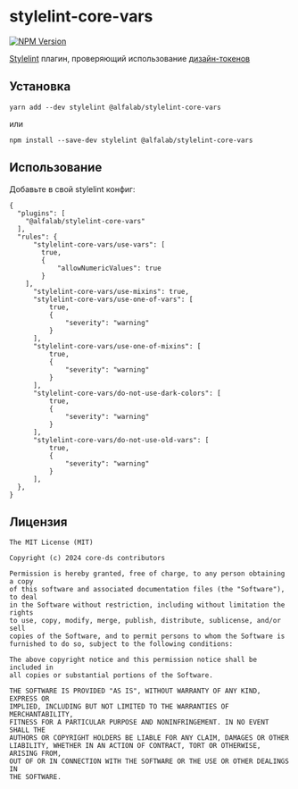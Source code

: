 # stylelint-core-vars

[![NPM Version](https://img.shields.io/npm/v/@alfalab/stylelint-core-vars.svg)](https://www.npmjs.com/package/@alfalab/stylelint-core-vars)

[Stylelint](http://stylelint.io) плагин, проверяющий использование [дизайн-токенов](https://github.com/alfa-laboratory/core-components/tree/master/packages/vars/src)

## Установка

```
yarn add --dev stylelint @alfalab/stylelint-core-vars
```

или

```
npm install --save-dev stylelint @alfalab/stylelint-core-vars
```

## Использование

Добавьте в свой stylelint конфиг:

```
{
  "plugins": [
    "@alfalab/stylelint-core-vars"
  ],
  "rules": {
      "stylelint-core-vars/use-vars": [
        true,
        {
            "allowNumericValues": true
        }
    ],
      "stylelint-core-vars/use-mixins": true,
      "stylelint-core-vars/use-one-of-vars": [
          true,
          {
              "severity": "warning"
          }
      ],
      "stylelint-core-vars/use-one-of-mixins": [
          true,
          {
              "severity": "warning"
          }
      ],
      "stylelint-core-vars/do-not-use-dark-colors": [
          true,
          {
              "severity": "warning"
          }
      ],
      "stylelint-core-vars/do-not-use-old-vars": [
          true,
          {
              "severity": "warning"
          }
      ],
  },
}
```

## Лицензия

```
The MIT License (MIT)

Copyright (c) 2024 core-ds contributors

Permission is hereby granted, free of charge, to any person obtaining a copy
of this software and associated documentation files (the "Software"), to deal
in the Software without restriction, including without limitation the rights
to use, copy, modify, merge, publish, distribute, sublicense, and/or sell
copies of the Software, and to permit persons to whom the Software is
furnished to do so, subject to the following conditions:

The above copyright notice and this permission notice shall be included in
all copies or substantial portions of the Software.

THE SOFTWARE IS PROVIDED "AS IS", WITHOUT WARRANTY OF ANY KIND, EXPRESS OR
IMPLIED, INCLUDING BUT NOT LIMITED TO THE WARRANTIES OF MERCHANTABILITY,
FITNESS FOR A PARTICULAR PURPOSE AND NONINFRINGEMENT. IN NO EVENT SHALL THE
AUTHORS OR COPYRIGHT HOLDERS BE LIABLE FOR ANY CLAIM, DAMAGES OR OTHER
LIABILITY, WHETHER IN AN ACTION OF CONTRACT, TORT OR OTHERWISE, ARISING FROM,
OUT OF OR IN CONNECTION WITH THE SOFTWARE OR THE USE OR OTHER DEALINGS IN
THE SOFTWARE.
```
